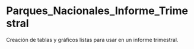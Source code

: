 # Parques_Nacionales_Informe_Trimestral
Creación de tablas y gráficos listas para usar en un informe trimestral.
